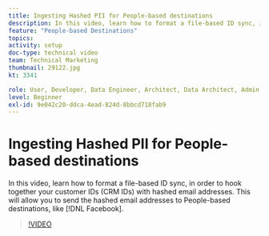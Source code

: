 ```yaml
---
title: Ingesting Hashed PII for People-based destinations
description: In this video, learn how to format a file-based ID sync, in order to hook together your customer IDs (CRM IDs) with hashed email addresses.
feature: "People-based Destinations"
topics: 
activity: setup
doc-type: technical video
team: Technical Marketing
thumbnail: 29122.jpg
kt: 3341

role: User, Developer, Data Engineer, Architect, Data Architect, Admin, Leader
level: Beginner
exl-id: 9e042c20-ddca-4ead-824d-8bbcd718fab9
---
```

# Ingesting Hashed PII for People-based destinations

In this video, learn how to format a file-based ID sync, in order to hook together your customer IDs (CRM IDs) with hashed email addresses. This will allow you to send the hashed email addresses to People-based destinations, like [!DNL Facebook].

>[!VIDEO](https://video.tv.adobe.com/v/29122/?quality=12)
